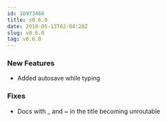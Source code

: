 ```yaml
---
id: 10973466
title: v0.6.0
date: 2018-05-13T02:04:28Z
slug: v0.6.0
tag: v0.6.0
---
```

    
### New Features

- Added autosave while typing

### Fixes

- Docs with _ and ~ in the title becoming unroutable
      